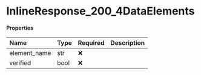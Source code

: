 # InlineResponse_200_4DataElements

**Properties**

| Name         | Type | Required | Description |
| :----------- | :--- | :------- | :---------- |
| element_name | str  | ❌       |             |
| verified     | bool | ❌       |             |
